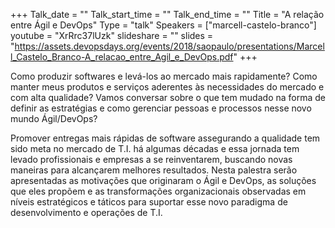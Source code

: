 +++
Talk_date = ""
Talk_start_time = ""
Talk_end_time = ""
Title = "A relação entre Ágil e DevOps"
Type = "talk"
Speakers = ["marcell-castelo-branco"]
youtube = "XrRrc37lUzk"
slideshare = ""
slides = "https://assets.devopsdays.org/events/2018/saopaulo/presentations/Marcell_Castelo_Branco-A_relacao_entre_Agil_e_DevOps.pdf"
+++

Como produzir softwares e levá-los ao mercado mais rapidamente? Como manter meus produtos e serviços aderentes às necessidades do mercado e com alta qualidade? Vamos conversar sobre o que tem mudado na forma de definir as estratégias e como gerenciar pessoas e processos nesse novo mundo Ágil/DevOps?

Promover entregas mais rápidas de software assegurando a qualidade tem sido meta no mercado de T.I. há algumas décadas e essa jornada tem levado profissionais e empresas a se reinventarem, buscando novas maneiras para alcançarem melhores resultados. Nesta palestra serão apresentadas as motivações que originaram o Ágil e DevOps, as soluções que eles propõem e as transformações organizacionais observadas em níveis estratégicos e táticos para suportar esse novo paradigma de desenvolvimento e operações de T.I.

